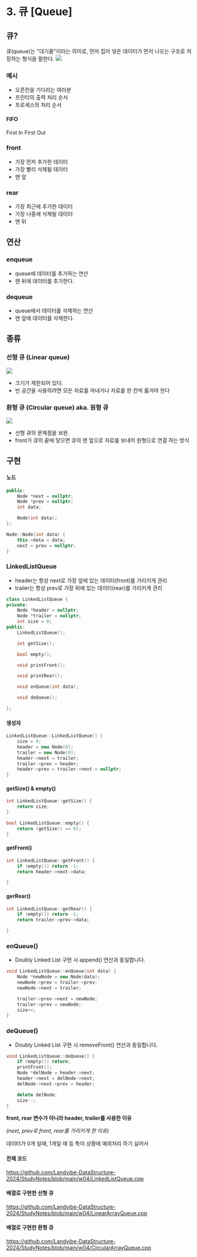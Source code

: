 # 3. 큐 [Queue]

## 큐?
큐(queue)는 "대기줄"이라는 의미로, 먼저 집어 넣은 데이터가 먼저 나오는 구조로 저장하는 형식을 말한다.
![](https://velog.velcdn.com/images/genius00hwan/post/cf0cac30-200b-4e4d-a540-5564b31ecb67/image.png)

### 예시
- 오픈런을 기다리는 여러분
- 프린터의 출력 처리 순서
- 프로세스의 처리 순서

#### FIFO
First In First Out

### front
- 가장 먼저 추가한 데이터
- 가장 빨리 삭제될 데이터
- 맨 앞
### rear
- 가장 최근에 추가한 데이터
- 가장 나중에 삭제될 데이터
- 맨 뒤
## 연산

### enqueue
- queue에 데이터를 추가하는 연산
- 맨 뒤에 데이터를 추가한다.

### dequeue
- queue에서 데이터를 삭제하는 연산
- 맨 앞에 데이터를 삭제한다.

## 종류

### 선형 큐 (Linear queue)
![](https://velog.velcdn.com/images/genius00hwan/post/aaafac53-c5d6-44e4-93fa-690c3174da75/image.png)

- 크기가 제한되어 있다.
- 빈 공간을 사용하려면 모든 자료를 꺼내거나 자료를 한 칸씩 옮겨야 한다

### 환형 큐 (Circular queue) aka. 원형 큐
![](https://velog.velcdn.com/images/genius00hwan/post/0d35aa97-2857-4dfb-ac37-0728962c7b4a/image.png)

- 선형 큐의 문제점을 보완.
- front가 큐의 끝에 닿으면 큐의 맨 앞으로 자료를 보내어 원형으로 연결 하는 방식

## 구현
#### 노드
```cpp
public:
    Node *next = nullptr;
    Node *prev = nullptr;
    int data;

    Node(int data);
};

Node::Node(int data) {
    this->data = data;
    next = prev = nullptr;
}
```
### LinkedListQueue
- header는 항상 next로 가장 앞에 있는 데이터(front)를 가리키게 관리
- trailer는 항상 prev로 가장 뒤에 있는 데이터(rear)를 가리키게 관리
```cpp
class LinkedListQueue {
private:
    Node *header = nullptr;
    Node *trailer = nullptr;
    int size = 0;
public:
    LinkedListQueue();

    int getSize();

    bool empty();

    void printFront();

    void printRear();

    void enQueue(int data);

    void deQueue();

};
```
#### 생성자
```cpp
LinkedListQueue::LinkedListQueue() {
    size = 0;
    header = new Node(0);
    trailer = new Node(0);
    header->next = trailer;
    trailer->prev = header;
    header->prev = trailer->next = nullptr;
}
```
#### getSize() & empty()
```cpp
int LinkedListQueue::getSize() { 
	return size; 
}
```
```cpp
bool LinkedListQueue::empty() { 
	return (getSize() == 0); 
}
```
#### getFront()

```cpp
int LinkedListQueue::getFront() {
    if (empty()) return -1;
    return header->next->data;

}
```
#### gerRear()
```cpp
int LinkedListQueue::getRear() {
    if (empty()) return -1;
    return trailer->prev->data;

}
```
### enQueue()
- Doubly Linked List 구현 시 append() 연산과 동일합니다.
```cpp
void LinkedListQueue::enQueue(int data) {
    Node *newNode = new Node(data);
    newNode->prev = trailer->prev;
    newNode->next = trailer;

    trailer->prev->next = newNode;
    trailer->prev = newNode;
    size++;
}
```
### deQueue()
- Doubly Linked List 구현 시 removeFront() 연산과 동일합니다.
```cpp
void LinkedListQueue::deQueue() {
    if (empty()) return;
    printFront();
    Node *delNode = header->next;
    header->next = delNode->next;
    delNode->next->prev = header;

    delete delNode;
    size--;
}
```

**front, rear 변수가 아니라 header, trailer를 사용한 이유**

_(next, prev로 front, rear를 가리키게 한 이유)_

데이터가 0개 일때, 1개일 때 등 특이 상황에 예외처리 하기 싫어서


#### 전체 코드
https://github.com/Landvibe-DataStructure-2024/StudyNotes/blob/main/w04/LinkedListQueue.cpp

#### 배열로 구현한 선형 큐
https://github.com/Landvibe-DataStructure-2024/StudyNotes/blob/main/w04/LinearArrayQueue.cpp

#### 배열로 구현한 환형 큐
https://github.com/Landvibe-DataStructure-2024/StudyNotes/blob/main/w04/CircularArrayQueue.cpp